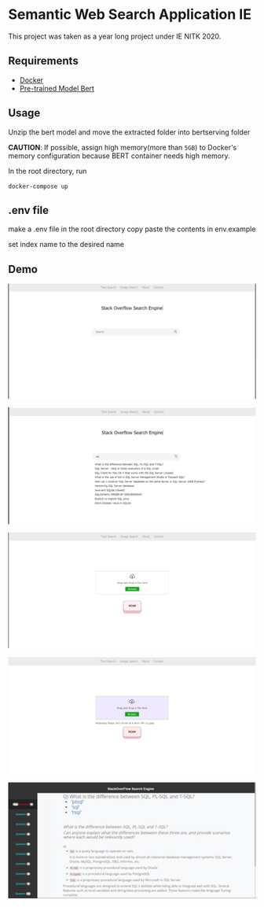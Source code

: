 # Semantic Web Search Application IE
This project was taken as a year long project under IE NITK 2020.

## Requirements
- [Docker](https://docs.docker.com/engine/install/)
- [Pre-trained Model Bert](https://storage.googleapis.com/bert_models/2018_10_18/cased_L-12_H-768_A-12.zip)

## Usage
Unzip the bert model and move the extracted folder into bertserving folder

**CAUTION**: If possible, assign high memory(more than `5GB`) to Docker's memory configuration because BERT container needs high memory.

In the root directory, run

```
docker-compose up
```

## .env file

make a .env file in the root directory
copy paste the contents in env.example

set index name to the desired name

## Demo

![](images/demo_image(1).jpeg)

![](images/demo_image(2).jpeg)

![](images/demo_image(3).jpeg)

![](images/demo_image(4).jpeg)

![](images/demo_image(5).jpeg)
